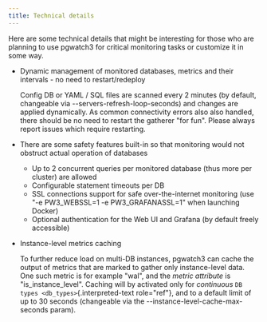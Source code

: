 ```yaml
---
title: Technical details
---
```


Here are some technical details that might be interesting for those who
are planning to use pgwatch3 for critical monitoring tasks or customize
it in some way.

-   Dynamic management of monitored databases, metrics and their
    intervals - no need to restart/redeploy

    Config DB or YAML / SQL files are scanned every 2 minutes (by
    default, changeable via \--servers-refresh-loop-seconds) and changes
    are applied dynamically. As common connectivity errors also also
    handled, there should be no need to restart the gatherer "for
    fun". Please always report issues which require restarting.

-   There are some safety features built-in so that monitoring would not
    obstruct actual operation of databases

    -   Up to 2 concurrent queries per monitored database (thus more per
        cluster) are allowed
    -   Configurable statement timeouts per DB
    -   SSL connections support for safe over-the-internet monitoring
        (use "-e PW3_WEBSSL=1 -e PW3_GRAFANASSL=1" when launching
        Docker)
    -   Optional authentication for the Web UI and Grafana (by default
        freely accessible)

-   Instance-level metrics caching

    To further reduce load on multi-DB instances, pgwatch3 can cache the
    output of metrics that are marked to gather only instance-level
    data. One such metric is for example "wal", and the *metric
    attribute* is "is_instance_level". Caching will by activated only
    for *continuous* `DB types <db_types>`{.interpreted-text
    role="ref"}, and to a default limit of up to 30 seconds (changeable
    via the \--instance-level-cache-max-seconds param).
